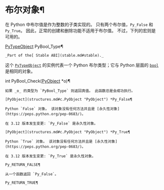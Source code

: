 # 布尔对象¶

在 Python 中布尔值是作为整数的子类实现的。 只有两个布尔值，`Py_False` 和 `Py_True`。 因此，正常的创建和删除功能不适用于布尔值。 不过，下列的宏则是可用的。

[PyTypeObject](type.md#c.PyTypeObject "PyTypeObject") PyBool_Type¶  

    _Part of the[ Stable ABI](stable.md#stable)._

这个 [`PyTypeObject`](type.md#c.PyTypeObject "PyTypeObject") 的实例代表一个 Python 布尔类型；它与 Python 层面的 [`bool`](functions.md#bool "bool") 是相同的对象。

int PyBool_Check([PyObject](structures.md#c.PyObject "PyObject") *o)¶  

    

~~~
如果 _o_ 的类型为 `PyBool_Type` 则返回真值。 此函数总是会成功执行。

[PyObject](structures.md#c.PyObject "PyObject") *Py_False¶  
~~~
    

~~~
Python `False` 对象。 该对象没有任何方法并且是 [永久性对象](https://peps.python.org/pep-0683/)。

在 3.12 版本发生变更: `Py_False` 是永久性对象。

[PyObject](structures.md#c.PyObject "PyObject") *Py_True¶  
~~~
    

~~~
Python `True` 对象。 该对象没有任何方法并且是 [永久性对象](https://peps.python.org/pep-0683/)。

在 3.12 版本发生变更: `Py_True` 是永久性对象。

Py_RETURN_FALSE¶  
~~~
    

~~~
从一个函数返回 `Py_False`。

Py_RETURN_TRUE¶  
~~~
    

~~~
